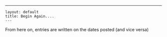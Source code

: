   ---
    layout: default
    title: Begin Again....
    ---
<p>From here on, entries are written on the dates posted (and vice versa)</p>